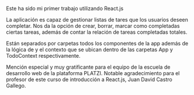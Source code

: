 Este ha sido mi primer trabajo utilizando React.js

La aplicación es capaz de gestionar listas de tares que los usuarios deseen completar.
Nos da la opción de crear, borrar, marcar como completadas ciertas tareas, además de contar la relación de tareas completadas totales.

Están separados por carpetas todos los componentes de la app además de la lógica de y el contexto que se ubican dentro de las carpetas App y TodoContext respectivamente.

Mención especial y muy gratificante para el equipo de la escuela de desarrollo web de la plataforma PLATZI. Notable agradecimiento para el profesor de este curso de introducción a React.js, Juan David Castro Gallego.
